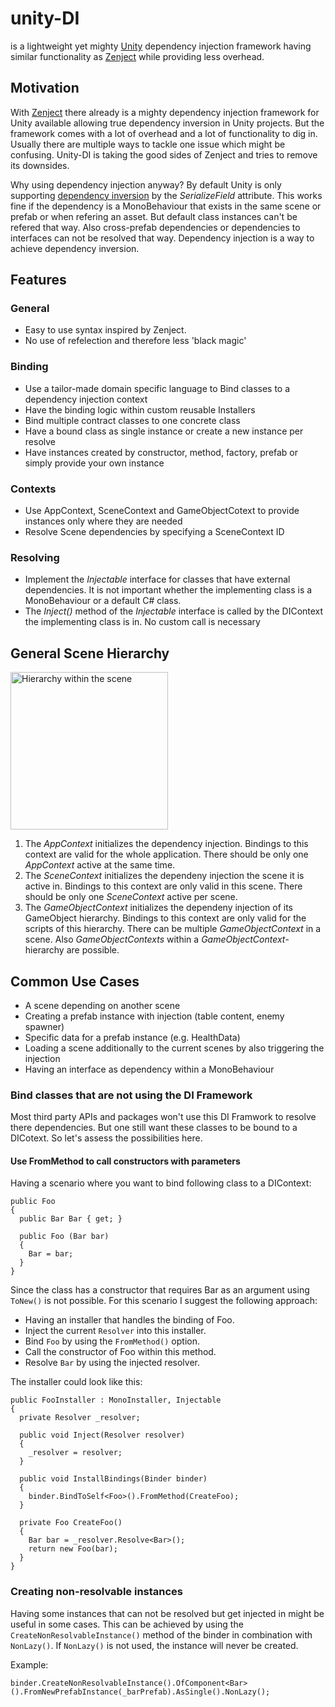 # unity-DI
is a lightweight yet mighty [Unity](https://unity.com/de) dependency injection framework having similar functionality as [Zenject](https://github.com/modesttree/Zenject) while providing less overhead.

## Motivation
With [Zenject](https://github.com/modesttree/Zenject) there already is a mighty dependency injection framework for Unity available allowing true dependency inversion in Unity projects. But the framework comes with a lot of overhead and a lot of functionality to dig in. Usually there are multiple ways to tackle one issue which might be confusing. Unity-DI is taking the good sides of Zenject and tries to remove its downsides.

Why using dependency injection anyway? By default Unity is only supporting [dependency inversion](https://en.wikipedia.org/wiki/Dependency_inversion_principle) by the *SerializeField* attribute. This works fine if the dependency is a MonoBehaviour that exists in the same scene or prefab or when refering an asset. But default class instances can't be refered that way. Also cross-prefab dependencies or dependencies to interfaces can not be resolved that way. Dependency injection is a way to achieve dependency inversion.

## Features

### General
- Easy to use syntax inspired by Zenject.
- No use of refelection and therefore less 'black magic'

### Binding
- Use a tailor-made domain specific language to Bind classes to a dependency injection context
- Have the binding logic within custom reusable Installers
- Bind multiple contract classes to one concrete class
- Have a bound class as single instance or create a new instance per resolve
- Have instances created by constructor, method, factory, prefab or simply provide your own instance

### Contexts
- Use AppContext, SceneContext and GameObjectCotext to provide instances only where they are needed
- Resolve Scene dependencies by specifying a SceneContext ID

### Resolving
- Implement the *Injectable* interface for classes that have external dependencies. It is not important whether the implementing class is a MonoBehaviour or a default C# class.
- The *Inject()* method of the *Injectable* interface is called by the DIContext the implementing class is in. No custom call is necessary

## General Scene Hierarchy
<img width="252" alt="Hierarchy within the scene" src="https://user-images.githubusercontent.com/57714553/153228145-bc472e31-e599-4b30-b1c5-f988ade4cf76.png">

1) The *AppContext* initializes the dependency injection. Bindings to this context are valid for the whole application. There should be only one *AppContext* active at the same time.
2) The *SceneContext* initializes the dependeny injection the scene it is active in. Bindings to this context are only valid in this scene. There should be only one *SceneContext* active per scene.
3) The *GameObjectContext* initializes the dependeny injection of its GameObject hierarchy. Bindings to this context are only valid for the scripts of this hierarchy. There can be multiple *GameObjectContext* in a scene. Also *GameObjectContexts* within a *GameObjectContext*-hierarchy are possible.

## Common Use Cases
- A scene depending on another scene
- Creating a prefab instance with injection (table content, enemy spawner)
- Specific data for a prefab instance (e.g. HealthData)
- Loading a scene additionally to the current scenes by also triggering the injection
- Having an interface as dependency within a MonoBehaviour

### Bind classes that are not using the DI Framework
Most third party APIs and packages won't use this DI Framwork to resolve there dependencies. But one still want these classes to be bound to a DICotext. So let's assess the possibilities here.

#### Use FromMethod to call constructors with parameters
Having a scenario where you want to bind following class to a DIContext:
```
public Foo
{
  public Bar Bar { get; }

  public Foo (Bar bar)
  {
    Bar = bar;
  }
}
```
Since the class has a constructor that requires Bar as an argument using ```ToNew()``` is not possible. 
For this scenario I suggest the following approach:
- Having an installer that handles the binding of Foo.
- Inject the current ```Resolver``` into this installer.
- Bind ```Foo``` by using the ```FromMethod()``` option.
- Call the constructor of Foo within this method.
- Resolve ```Bar``` by using the injected resolver.

The installer could look like this:
```
public FooInstaller : MonoInstaller, Injectable
{
  private Resolver _resolver;
  
  public void Inject(Resolver resolver)
  {
    _resolver = resolver;
  }
  
  public void InstallBindings(Binder binder)
  {
    binder.BindToSelf<Foo>().FromMethod(CreateFoo);
  }
  
  private Foo CreateFoo()
  {
    Bar bar = _resolver.Resolve<Bar>();
    return new Foo(bar);
  }
}
```

### Creating non-resolvable instances
Having some instances that can not be resolved but get injected in might be useful in some cases. This can be achieved by using the ```CreateNonResolvableInstance()``` method of the binder in combination with ```NonLazy()```. If ```NonLazy()``` is not used, the instance will never be created.

Example:
```
binder.CreateNonResolvableInstance().OfComponent<Bar>().FromNewPrefabInstance(_barPrefab).AsSingle().NonLazy();
```
